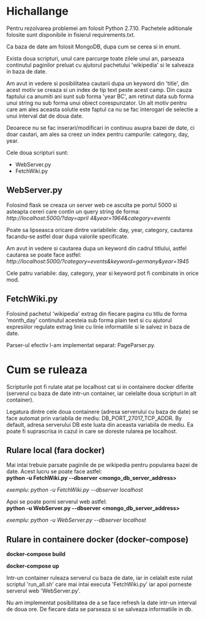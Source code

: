 # Hichallange

Pentru rezolvarea problemei am folosit Python 2.7.10. Pachetele aditionale
folosite sunt disponibile in fisierul requirements.txt. 

Ca baza de date am folosit MongoDB, dupa cum se cerea si in enunt.

Exista doua scripturi, unul care parcurge toate zilele unui an, parseaza
continutul paginilor preluat cu ajutorul pachetului 'wikipedia' si le salveaza
in baza de date.

Am avut in vedere si posibilitatea cautarii dupa un keyword din 'title', din 
acest motiv se creaza si un index de tip text peste acest camp.
Din cauza faptului ca anumiti ani sunt sub forma 'year BC', am retinut data
sub forma unui string nu sub forma unui obiect corespunzator. Un alt motiv
pentru care am ales aceasta solutie este faptul ca nu se fac interogari de
selectie a unui interval dat de doua date.

Deoarece nu se fac inserari/modificari in continuu asupra bazei de date, ci
doar cautari, am ales sa creez un index pentru campurile: category, day, year.

Cele doua scripturi sunt: 
- WebServer.py
- FetchWiki.py

<h2>WebServer.py</h2>
Folosind flask se creaza un server web ce asculta pe portul 5000 si asteapta cereri care contin un query string de forma: <br />
<i>http://localhost:5000/?day=april 4&year=1964&category=events</i>

Poate sa lipseasca oricare dintre variabilele: day, year, category, cautarea
facandu-se astfel doar dupa valorile specificate.

Am avut in vedere si cautarea dupa un keyword din cadrul titlului, astfel cautarea
se poate face astfel: <br />
<i>http://localhost:5000/?category=events&keyword=germany&year=1945</i>

Cele patru variabile: day, category, year si keyword pot fi combinate in orice mod.

<h2>FetchWiki.py</h2>
Folosind pachetul 'wikipedia' extrag din fiecare pagina cu titlu de forma 'month_day' continutul acesteia sub forma plain text si cu ajutorul expresiilor regulate extrag linie cu linie informatiile si le salvez in baza de date.

Parser-ul efectiv l-am implementat separat: PageParser.py.

<h1>Cum se ruleaza</h1>
Scripturile pot fi rulate atat pe localhost cat si in containere docker diferite (serverul cu baza de date intr-un container, iar celelalte doua scripturi in alt container).

Legatura dintre cele doua containere (adresa serverului cu baza de date) se face automat prin variabila de mediu: DB_PORT_27017_TCP_ADDR. By default, adresa
serverului DB este luata din aceasta variabila de mediu. Ea poate fi suprascrisa in cazul in care se doreste rularea pe localhost.

<h2>Rulare local (fara docker)</h2>
Mai intai trebuie parsate paginile de pe wikipedia pentru popularea bazei de date. Acest lucru se poate face astfel: <br />
<b>python -u FetchWiki.py --dbserver &lt;mongo_db_server_address&gt;</b>

<i>exemplu: python -u FetchWiki.py --dbserver localhost</i>

Apoi se poate porni serverul web astfel: <br />
<b>python -u WebServer.py --dbserver &lt;mongo_db_server_address&gt;</b>

<i>exemplu: python -u WebServer.py --dbserver localhost</i>

<h2>Rulare in containere docker (docker-compose)</h2>

<b>docker-compose build</b>

<b>docker-compose up</b>

Intr-un container ruleaza serverul cu baza de date, iar in celalalt este rulat scriptul 'run_all.sh' care mai intai executa 'FetchWiki.py' iar apoi porneste serverul web 'WebServer.py'.

Nu am implementat posibilitatea de a se face refresh la date intr-un interval de doua ore. De fiecare data se parseaza si se salveaza informatiile in db.
